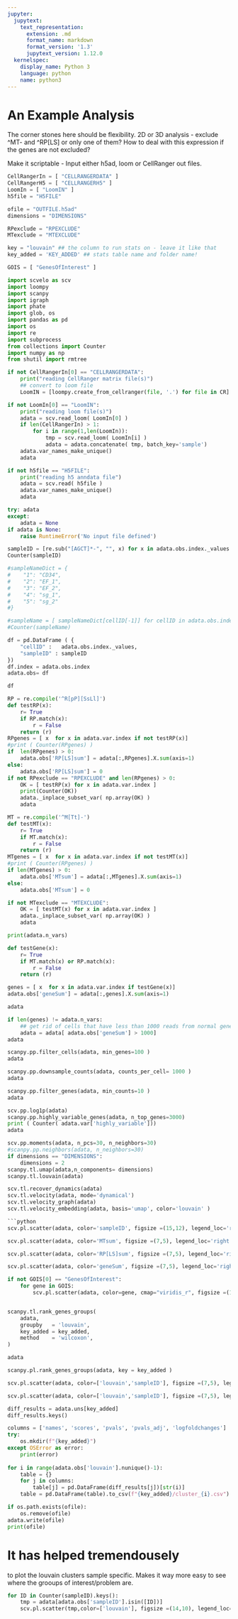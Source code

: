 ```yaml
---
jupyter:
  jupytext:
    text_representation:
      extension: .md
      format_name: markdown
      format_version: '1.3'
      jupytext_version: 1.12.0
  kernelspec:
    display_name: Python 3
    language: python
    name: python3
---
```


# An Example Analysis

The corner stones here should be flexibility.
2D or 3D analysis - exclude ^MT- and ^RP[LS] or only one of them?
How to deal with this expression if the genes are not excluded?

Make it scriptable - Input either h5ad, loom or CellRanger out files.

```python
CellRangerIn = [ "CELLRANGERDATA" ]
CellRangerH5 = [ "CELLRANGERH5" ]
LoomIn = [ "LoomIN" ]
h5file = "H5FILE"

```

```python
ofile = "OUTFILE.h5ad"
dimensions = "DIMENSIONS"

```

```python
RPexclude = "RPEXCLUDE"
MTexclude = "MTEXCLUDE"

key = "louvain" ## the column to run stats on - leave it like that
key_added = 'KEY_ADDED' ## stats table name and folder name!

```

```python
GOIS = [ "GenesOfInterest" ]
```

```python
import scvelo as scv
import loompy
import scanpy
import igraph
import phate
import glob, os
import pandas as pd
import os
import re
import subprocess
from collections import Counter
import numpy as np
from shutil import rmtree
```

```python
if not CellRangerIn[0] == "CELLRANGERDATA":
    print("reading CellRanger matrix file(s)")
    ## convert to loom file
    LoomIN = [loompy.create_from_cellranger(file, '.') for file in CR]
```


```python
if not LoomIn[0] == "LoomIN":
    print("reading loom file(s)")
    adata = scv.read_loom( LoomIn[0] )
    if len(CellRangerIn) > 1:
        for i in range(1,len(LoomIn)):
            tmp = scv.read_loom( LoomIn[i] )
            adata = adata.concatenate( tmp, batch_key='sample')
    adata.var_names_make_unique()
    adata
```

```python
if not h5file == "H5FILE":
    print("reading h5 anndata file")
    adata = scv.read( h5file )
    adata.var_names_make_unique()
    adata
```

```python
try: adata
except:
    adata = None
if adata is None:
    raise RuntimeError('No input file defined')
```

```python
sampleID = [re.sub("[AGCT]*-", "", x) for x in adata.obs.index._values ]
Counter(sampleID)
```

```python
#sampleNameDict = {
#    "1": "CD34",
#    "2": "EF_1",
#    "3": "EF_2",
#    "4": "sg_1",
#    "5": "sg_2"
#}
```

```python
#sampleName = [ sampleNameDict[cellID[-1]] for cellID in adata.obs.index._values ]
#Counter(sampleName)
```
```python
df = pd.DataFrame ( {
    "cellID" :   adata.obs.index._values,
    "sampleID" : sampleID  
})
df.index = adata.obs.index
adata.obs= df
```

```python
df
```

```python
RP = re.compile('^R[pP][SsLl]')
def testRP(x):
    r= True
    if RP.match(x):
        r = False
    return (r)
RPgenes = [ x  for x in adata.var.index if not testRP(x)]
#print ( Counter(RPgenes) )
if  len(RPgenes) > 0:
    adata.obs['RP[LS]sum'] = adata[:,RPgenes].X.sum(axis=1)
else:
    adata.obs['RP[LS]sum'] = 0
if not RPexclude == "RPEXCLUDE" and len(RPgenes) > 0:
    OK = [ testRP(x) for x in adata.var.index ]
    print(Counter(OK))
    adata._inplace_subset_var( np.array(OK) )
    adata
```

```python
MT = re.compile('^M[Tt]-')
def testMT(x):
    r= True
    if MT.match(x):
        r = False
    return (r)
MTgenes = [ x  for x in adata.var.index if not testMT(x)]
#print ( Counter(RPgenes) )
if len(MTgenes) > 0:
    adata.obs['MTsum'] = adata[:,MTgenes].X.sum(axis=1)
else:
    adata.obs['MTsum'] = 0

if not MTexclude == "MTEXCLUDE":
    OK = [ testMT(x) for x in adata.var.index ]
    adata._inplace_subset_var( np.array(OK) )
    adata
```

```python
print(adata.n_vars)

```

```python
def testGene(x):
    r= True
    if MT.match(x) or RP.match(x):
        r = False
    return (r)

genes = [ x  for x in adata.var.index if testGene(x)]
adata.obs['geneSum'] = adata[:,genes].X.sum(axis=1)

adata
```

```python
if len(genes) != adata.n_vars:
    ## get rid of cells that have less than 1000 reads from normal genes
    adata = adata[ adata.obs['geneSum'] > 1000]
adata
```

```python
scanpy.pp.filter_cells(adata, min_genes=100 )
adata
```

```python
scanpy.pp.downsample_counts(adata, counts_per_cell= 1000 )
adata
```

```python
scanpy.pp.filter_genes(adata, min_counts=10 )
adata
```

```python
scv.pp.log1p(adata)
scanpy.pp.highly_variable_genes(adata, n_top_genes=3000)
print ( Counter( adata.var['highly_variable']))
adata
```

```python
scv.pp.moments(adata, n_pcs=30, n_neighbors=30)
#scanpy.pp.neighbors(adata, n_neighbors=30)
if dimensions == "DIMENSIONS":
    dimensions = 2
scanpy.tl.umap(adata,n_components= dimensions)
scanpy.tl.louvain(adata)
```

``` python
scv.tl.recover_dynamics(adata)
scv.tl.velocity(adata, mode='dynamical')
scv.tl.velocity_graph(adata)
scv.tl.velocity_embedding(adata, basis='umap', color='louvain' )

```python
scv.pl.scatter(adata, color='sampleID', figsize =(15,12), legend_loc='right margin')
```

```python
scv.pl.scatter(adata, color='MTsum', figsize =(7,5), legend_loc='right margin')
```

```python
scv.pl.scatter(adata, color='RP[LS]sum', figsize =(7,5), legend_loc='right margin')
```

```python
scv.pl.scatter(adata, color='geneSum', figsize =(7,5), legend_loc='right margin')
```

```python
if not GOIS[0] == "GenesOfInterest":
    for gene in GOIS:
        scv.pl.scatter(adata, color=gene, cmap="viridis_r", figsize =(15,12), legend_loc='right margin')
```

```python

scanpy.tl.rank_genes_groups(
    adata, 
    groupby   = 'louvain',
    key_added = key_added,
    method    = 'wilcoxon',
)

adata
```

```python
scanpy.pl.rank_genes_groups(adata, key = key_added )
```

```python
scv.pl.scatter(adata, color=['louvain','sampleID'], figsize =(7,5), legend_loc='on data')

scv.pl.scatter(adata, color=['louvain','sampleID'], figsize =(7,5), legend_loc='right margin')
```

```python
diff_results = adata.uns[key_added]
diff_results.keys()
```

```python
columns = ['names', 'scores', 'pvals', 'pvals_adj', 'logfoldchanges']
try: 
    os.mkdir(f"{key_added}") 
except OSError as error: 
    print(error)  
    
for i in range(adata.obs['louvain'].nunique()-1):
    table = {}
    for j in columns:
        table[j] = pd.DataFrame(diff_results[j])[str(i)]
    table = pd.DataFrame(table).to_csv(f"{key_added}/cluster_{i}.csv")
```

```python
if os.path.exists(ofile):
    os.remove(ofile)
adata.write(ofile)
print(ofile)
```

# It has helped tremendousely

to plot the louvain clusters sample specific.
Makes it way more easy to see where the grooups of interest/problem are.

```python
for ID in Counter(sampleID).keys():
    tmp = adata[adata.obs['sampleID'].isin([ID])]
    scv.pl.scatter(tmp,color=['louvain'], figsize =(14,10), legend_loc='right margin', title=f"sampleID {ID}")
    
```

```python

```
